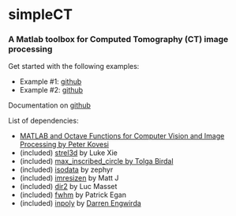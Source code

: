 # **simpleCT**
### A Matlab toolbox for Computed Tomography (CT) image processing

Get started with the following examples:
- Example #1: [github](https://gianthk.github.io/simpleCT/)
- Example #2: [github](https://gianthk.github.io/simpleCT/)

Documentation on [github](https://gianthk.github.io/simpleCT/)

List of dependencies:
- [MATLAB and Octave Functions for Computer Vision and Image Processing by Peter Kovesi](https://www.peterkovesi.com/matlabfns/)
- (included) [strel3d](https://de.mathworks.com/matlabcentral/fileexchange/47937-3d-structuring-element-sphere) by Luke Xie
- (included) [max_inscribed_circle by Tolga Birdal]( https://de.mathworks.com/matlabcentral/fileexchange/30805-maximum-inscribed-circle-using-distance-transform)
- (included) [isodata](https://www.mathworks.com/matlabcentral/mlc-downloads/downloads/submissions/65910/versions/2/previews/bendingFatigue_analysisTool/functions/isodata.m/index.html) by zephyr
- (included) [imresizen](https://de.mathworks.com/matlabcentral/fileexchange/64516-imresizen-resize-an-n-dimensional-array) by Matt J
- (included) [dir2](https://de.mathworks.com/matlabcentral/fileexchange/21791-search-files-recursively-dir2) by Luc Masset
- (included) [fwhm](https://de.mathworks.com/matlabcentral/fileexchange/10590-fwhm) by Patrick Egan
- (included) [inpoly](https://github.com/dengwirda/inpoly) by [Darren Engwirda](https://github.com/dengwirda)
